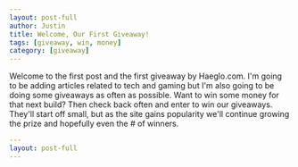 ```yaml
---
layout: post-full
author: Justin
title: Welcome, Our First Giveaway!
tags: [giveaway, win, money]
category: [giveaway]
---
```

<p>
Welcome to the first post and the first giveaway by Haeglo.com.  I'm going to be adding articles related to tech and gaming but I'm also going to be doing some giveaways as often as possible.  Want to win some money for that next build? Then check back often and enter to win our giveaways. They'll start off small, but as the site gains popularity we'll continue growing the prize and hopefully even the # of winners. 
</p>
<div id="kingsumo-embed" data-url="https://kingsumo.com/g/tj1qdh/free-5-giveaway"></div>
<script src="https://kingsumo.com/js/embed.js"></script>

``` yml
---
layout: post-full
---
```